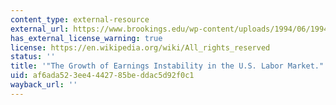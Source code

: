 ```yaml
---
content_type: external-resource
external_url: https://www.brookings.edu/wp-content/uploads/1994/06/1994b_bpea_gottschalk_moffitt_katz_dickens.pdf
has_external_license_warning: true
license: https://en.wikipedia.org/wiki/All_rights_reserved
status: ''
title: '"The Growth of Earnings Instability in the U.S. Labor Market." (PDF - 4.6MB)'
uid: af6ada52-3ee4-4427-85be-ddac5d92f0c1
wayback_url: ''
---
```

